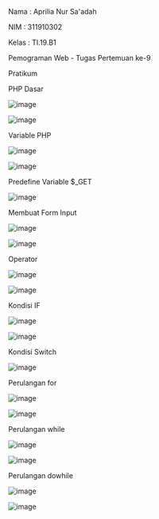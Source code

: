 Nama    : Aprilia Nur Sa'adah<p>
NIM     : 311910302<p>
Kelas   : TI.19.B1<p>

Pemograman Web - Tugas Pertemuan ke-9<p>
 
Pratikum<p>

<p>PHP Dasar<p>
  
![image](https://user-images.githubusercontent.com/54062259/117575065-12629b80-b095-11eb-9af3-037656554ab7.png)

![image](https://user-images.githubusercontent.com/54062259/117575071-18587c80-b095-11eb-8d86-e459ca9bf89f.png)

<p>Variable PHP<p>
  
![image](https://user-images.githubusercontent.com/54062259/117575112-4938b180-b095-11eb-90b6-d18a52da7f25.png)

![image](https://user-images.githubusercontent.com/54062259/117575121-4d64cf00-b095-11eb-8193-dca6be7b5ad4.png)

<p>Predefine Variable $_GET<p>
  
![image](https://user-images.githubusercontent.com/54062259/117575376-56a26b80-b096-11eb-8d7b-4ff6fe5fbfe5.png)

<p>Membuat Form Input<p>

![image](https://user-images.githubusercontent.com/54062259/117575497-f5c76300-b096-11eb-90ca-a5bdd2908c51.png)

![image](https://user-images.githubusercontent.com/54062259/117575506-fa8c1700-b096-11eb-8682-322ac54dada5.png)

<p>Operator<p>

![image](https://user-images.githubusercontent.com/54062259/117575640-8aca5c00-b097-11eb-80df-f451a558dbc8.png)

![image](https://user-images.githubusercontent.com/54062259/117575649-9453c400-b097-11eb-9f7c-a54a142b890e.png)

<p>Kondisi IF<p>
 
![image](https://user-images.githubusercontent.com/54062259/117575760-18a64700-b098-11eb-9e50-cb1f748b9f36.png)

![image](https://user-images.githubusercontent.com/54062259/117575767-1cd26480-b098-11eb-9ded-e2e4b12eab3d.png)

<p>Kondisi Switch<p>

![image](https://user-images.githubusercontent.com/54062259/117575829-560ad480-b098-11eb-9612-2c3c2ab4b35c.png)

<p>Perulangan for<p>

![image](https://user-images.githubusercontent.com/54062259/117575904-91a59e80-b098-11eb-96e8-5582f11ce4c3.png)

![image](https://user-images.githubusercontent.com/54062259/117575908-98341600-b098-11eb-917e-b120afede1e2.png)

<p>Perulangan while<p>

![image](https://user-images.githubusercontent.com/54062259/117575929-b8fc6b80-b098-11eb-8b56-eb1df6712f8b.png)

![image](https://user-images.githubusercontent.com/54062259/117575943-c0237980-b098-11eb-9b20-bf192739b3ab.png)

<p>Perulangan dowhile<p>

![image](https://user-images.githubusercontent.com/54062259/117575977-dd584800-b098-11eb-8e14-035b22b7592a.png)

![image](https://user-images.githubusercontent.com/54062259/117575979-e0ebcf00-b098-11eb-83f6-83ce8a221034.png)


